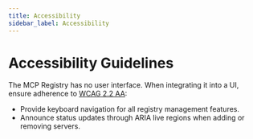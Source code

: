 ```yaml
---
title: Accessibility
sidebar_label: Accessibility
---
```


# Accessibility Guidelines

The MCP Registry has no user interface. When integrating it into a UI, ensure adherence to [WCAG 2.2 AA](https://www.w3.org/TR/WCAG22/):

- Provide keyboard navigation for all registry management features.
- Announce status updates through ARIA live regions when adding or removing servers.
